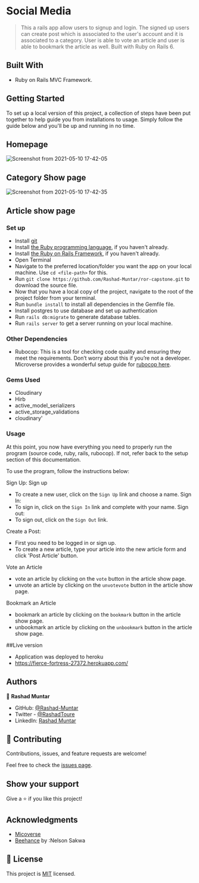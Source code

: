 # Social Media

> This a rails app allow users to signup and login. The signed up users can create post which is associated to the user's account and it is associated to a category. User is able to vote an article and user is able to bookmark the article as well. Built with Ruby on Rails 6.
## Built With

- Ruby on Rails MVC Framework.

## Getting Started

To set up a local version of this project, a collection of steps have been put together to help guide you from installations to usage. Simply follow the guide below and you'll be up and running in no time.

## Homepage
![Screenshot from 2021-05-10 17-42-05](https://user-images.githubusercontent.com/58520480/117701978-6a91be80-b1b7-11eb-8971-3cb898c09ace.png)

## Category Show page

![Screenshot from 2021-05-10 17-42-35](https://user-images.githubusercontent.com/58520480/117702186-b5133b00-b1b7-11eb-9777-02412249b2b1.png)

## Article show page


### Set up

- Install [git](https://git-scm.com/downloads)
- Install [the Ruby programming language](https://ruby-doc.org/downloads/), if you haven't already.
- Install [the Ruby on Rails Framework](https://guides.rubyonrails.org/getting_started.html), if you haven't already.
- Open Terminal
- Navigate to the preferred location/folder you want the app on your local machine. Use `cd <file-path>` for this.
- Run `git clone https://github.com/Rashad-Muntar/ror-capstone.git` to download the source file.
- Now that you have a local copy of the project, navigate to the root of the project folder from your terminal.
- Run `bundle install` to install all dependencies in the Gemfile file.
- Install postgres to use database and set up authentication
- Run `rails db:migrate` to generate database tables.
- Run `rails server` to get a server running on your local machine.

### Other Dependencies

- Rubocop: This is a tool for checking code quality and ensuring they meet the requirements. Don’t worry about this if you’re not a developer. Microverse provides a wonderful setup guide for [rubocop here](https://github.com/microverseinc/linters-config/tree/master/ruby).

### Gems Used
- Cloudinary
- Hirb
- active_model_serializers
- active_storage_validations
- cloudinary'


### Usage

At this point, you now have everything you need to properly run the program (source code, ruby, rails, rubocop). If not, refer back to the setup section of this documentation.

To use the program, follow the instructions below:

Sign Up:
   Sign up
- To create a new user, click on the `Sign Up` link and choose a name.
  Sign In:
- To sign in, click on the `Sign In` link and complete with your name.
  Sign out:
- To sign out, click on the `Sign Out` link.

Create a Post:
- First you need to be logged in or sign up.
- To create a new article, type your article into the new article form and click 'Post Article' button.

Vote an Article
- vote an article by clicking on the `vote` button in the article show page.
- unvote an article by clicking on the `unvotevote` button in the article show page.

Bookmark an Article
- bookmark an article by clicking on the `bookmark` button in the article show page.
- unbookmark an article by clicking on the `unbookmark` button in the article show page.


##Live version
- Application was deployed to heroku 
- https://fierce-fortress-27372.herokuapp.com/

## Authors

👤 **Rashad Muntar**

- GitHub: [@Rashad-Muntar](https://github.com/Rashad-Muntar)
- Twitter - [@RashadToure](https://twitter.com/RashadToure)
- LinkedIn: [Rashad Muntar](https://www.linkedin.com/in/rashad-muntar/)

## 🤝 Contributing

Contributions, issues, and feature requests are welcome!

Feel free to check the [issues page](https://github.com/Rashad-Muntar/ror-social-scaffold/issues).

## Show your support

Give a ⭐️ if you like this project!

## Acknowledgments

- [Micoverse](https://microverse.org)
- [Beehance](https://www.behance.net) by :Nelson Sakwa


## 📝 License

This project is [MIT](https://github.com/Rashad-Muntar/ror-social-scaffold/blob/friendshipv2/LICENSE) licensed.
